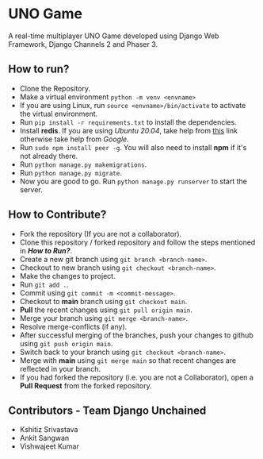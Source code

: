 # UNO Game
A real-time multiplayer UNO Game developed using Django Web Framework, Django Channels 2 and Phaser 3.
## How to run?
* Clone the Repository.
* Make a virtual environment `python -m venv <envname>`
* If you are using Linux, run `source <envname>/bin/activate` to activate the virtual environment.
* Run `pip install -r requirements.txt` to install the dependencies.
* Install **redis**. If you are using *Ubuntu 20.04*, take help from <a href="https://www.digitalocean.com/community/tutorials/how-to-install-and-secure-redis-on-ubuntu-20-04">this</a> link otherwise take help from *Google*.
* Run `sudo npm install peer -g`. You will also need to install **npm** if it's not already there.
* Run `python manage.py makemigrations`.
* Run `python manage.py migrate`.
* Now you are good to go. Run `python manage.py runserver` to start the server.

## How to Contribute?
* Fork the repository (If you are not a collaborator).
* Clone this repository / forked repository and follow the steps mentioned in **_How to Run?_**.
* Create a new git branch using `git branch <branch-name>`.
* Checkout to new branch using `git checkout <branch-name>`.
* Make the changes to project.
* Run `git add .`.
* Commit using `git commit -m <commit-message>`.
* Checkout to **main** branch using `git checkout main`.
* **Pull** the recent changes using `git pull origin main`.
* Merge your branch using `git merge <branch-name>`.
* Resolve merge-conflicts (if any).
* After successful merging of the branches, push your changes to github using `git push origin main`.
* Switch back to your branch using `git checkout <branch-name>`.
* Merge with **main** using `git merge main` so that recent changes are reflected in your branch.
* If you had forked the repository (i.e. you are not a Collaborator), open a **Pull Request** from the forked repository.

## Contributors - Team Django Unchained
* Kshitiz Srivastava
* Ankit Sangwan
* Vishwajeet Kumar
